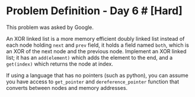 # Problem Definition - Day 6 # [Hard]

This problem was asked by Google.

An XOR linked list is a more memory efficient doubly linked list instead of each node holding `next` and `prev` field, it holds a field named `both`, which is an XOR of the next node and the previous node. Implement an XOR linked list; it has an `add(element)` which adds the element to the end, and a `get(index)` which returns the node at index.

If using a language that has no pointers (such as python), you can assume you have access to `get_pointer` and `dereference_pointer` function that converts between nodes and memory addresses.
